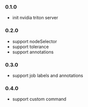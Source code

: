### 0.1.0

* init nvidia triton server


### 0.2.0

* support nodeSelector
* support tolerance
* support annotations

### 0.3.0

* support job labels and annotations

### 0.4.0

* support custom command